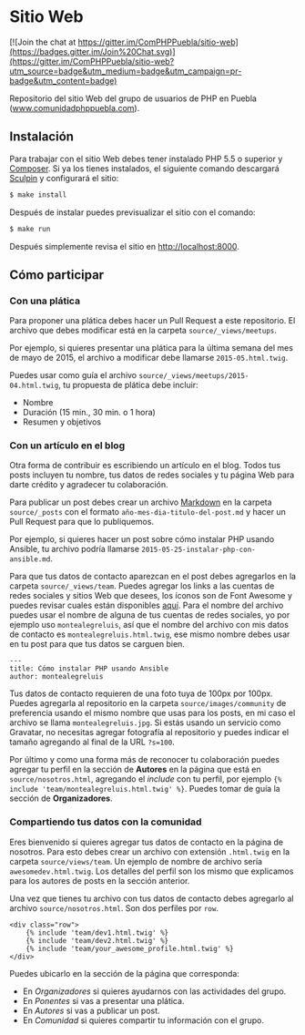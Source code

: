 # Sitio Web

[![Join the chat at https://gitter.im/ComPHPPuebla/sitio-web](https://badges.gitter.im/Join%20Chat.svg)](https://gitter.im/ComPHPPuebla/sitio-web?utm_source=badge&utm_medium=badge&utm_campaign=pr-badge&utm_content=badge)

Repositorio del sitio Web del grupo de usuarios de PHP en Puebla
(www.comunidadphppuebla.com).

## Instalación

Para trabajar con el sitio Web debes tener instalado PHP 5.5 o
superior y [Composer][3]. Si ya los tienes instalados, el siguiente
comando descargará [Sculpin][1] y configurará el sitio:

```bash
$ make install
```

Después de instalar puedes previsualizar el sitio con el comando:

```bash
$ make run
```

Después simplemente revisa el sitio en [http://localhost:8000][2].

## Cómo participar

### Con una plática

Para proponer una plática debes hacer un Pull Request a este
repositorio. El archivo que debes modificar está en la carpeta
`source/_views/meetups`.

Por ejemplo, si quieres presentar una plática para la última
semana del mes de mayo de 2015, el archivo a modificar debe
llamarse `2015-05.html.twig`.

Puedes usar como guía el archivo
`source/_views/meetups/2015-04.html.twig`, tu propuesta de plática
debe incluir:

* Nombre
* Duración (15 min., 30 min. o 1 hora)
* Resumen y objetivos

### Con un artículo en el blog

Otra forma de contribuir es escribiendo un artículo en el blog.
Todos tus posts incluyen tu nombre, tus datos de redes sociales
y tu página Web para darte crédito y agradecer tu colaboración.

Para publicar un post debes crear un archivo [Markdown][4] en la
carpeta `source/_posts` con el formato
`año-mes-dia-titulo-del-post.md` y hacer un Pull Request para que
lo publiquemos.

Por ejemplo, si quieres hacer un post sobre cómo instalar PHP
usando Ansible, tu archivo podría llamarse
`2015-05-25-instalar-php-con-ansible.md`.

Para que tus datos de contacto aparezcan en el post debes
agregarlos en la carpeta `source/_views/team`. Puedes agregar los
links a las cuentas de redes sociales y sitios Web que desees, los
íconos son de Font Awesome y puedes revisar cuales están disponibles
[aquí][5]. Para el nombre del archivo puedes usar el nombre de
alguna de tus cuentas de redes sociales, yo por ejemplo uso
`montealegreluis`, así que el nombre del archivo con mis datos de
contacto es `montealegreluis.html.twig`, ese mismo nombre debes usar
en tu post para que tus datos se carguen bien.

```
---
title: Cómo instalar PHP usando Ansible
author: montealegreluis
```

Tus datos de contacto requieren de una foto tuya de 100px por 100px.
Puedes agregarla al repositorio en la carpeta `source/images/community`
de preferencia usando el mismo nombre que usas para los posts, en mi
caso el archivo se llama `montealegreluis.jpg`. Si estás usando un
servicio como Gravatar, no necesitas agregar fotografía al repositorio
y puedes indicar el tamaño agregando al final de la URL `?s=100`.

Por último y como una forma más de reconocer tu colaboración puedes
agregar tu perfil en la sección de **Autores** en la página que está en
`source/nosotros.html`, agregando el *include* con tu perfil, por ejemplo
`{% include 'team/montealegreluis.html.twig' %}`. Puedes tomar de guía
la sección de **Organizadores**.

### Compartiendo tus datos con la comunidad

Eres bienvenido si quieres agregar tus datos de contacto en la
página de nosotros. Para esto debes crear un archivo con extensión
`.html.twig` en la carpeta `source/views/team`. Un ejemplo de
nombre de archivo sería `awesomedev.html.twig`. Los detalles del perfil
son los mismo que explicamos para los autores de posts en la sección
anterior.

Una vez que tienes tu archivo con tus datos de contacto debes
agregarlo al archivo `source/nosotros.html`. Son dos perfiles por
`row`.

```twig
<div class="row">
    {% include 'team/dev1.html.twig' %}
    {% include 'team/dev2.html.twig' %}
    {% include 'team/your_awesome_profile.html.twig' %}
</div>
```

Puedes ubicarlo en la sección de la página que corresponda:

* En *Organizadores* si quieres ayudarnos con las actividades del grupo.
* En *Ponentes* si vas a presentar una plática.
* En *Autores* si vas a publicar un post.
* En *Comunidad* si quieres compartir tu información con el grupo.

[1]: https://sculpin.io
[2]: http://localhost:8000/
[3]: https://getcomposer.org/doc/00-intro.md
[4]: https://guides.github.com/features/mastering-markdown/
[5]: http://fortawesome.github.io/Font-Awesome/icons/#brand
